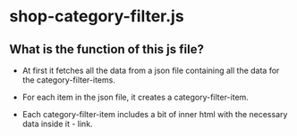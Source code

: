 # shop-category-filter.js

## What is the function of this js file?

- At first it fetches all the data from a json file containing all the data for the category-filter-items.

- For each item in the json file, it creates a category-filter-item.

- Each category-filter-item includes a bit of inner html with the necessary data inside it - link.
